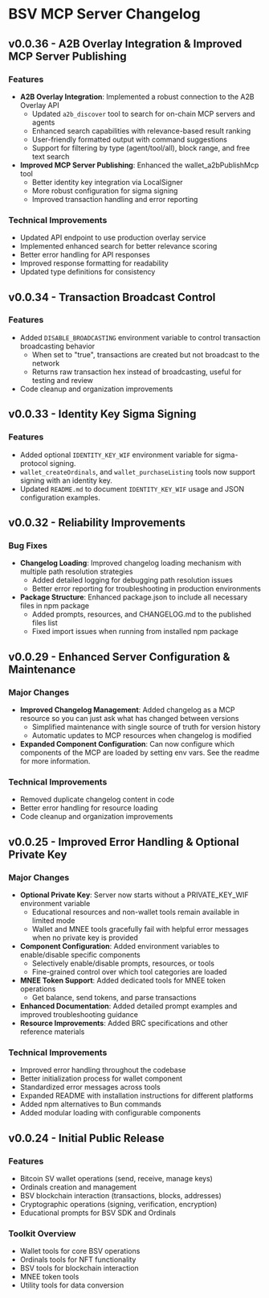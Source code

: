 # BSV MCP Server Changelog

## v0.0.36 - A2B Overlay Integration & Improved MCP Server Publishing

### Features
- **A2B Overlay Integration**: Implemented a robust connection to the A2B Overlay API
  - Updated `a2b_discover` tool to search for on-chain MCP servers and agents
  - Enhanced search capabilities with relevance-based result ranking
  - User-friendly formatted output with command suggestions
  - Support for filtering by type (agent/tool/all), block range, and free text search
- **Improved MCP Server Publishing**: Enhanced the wallet_a2bPublishMcp tool
  - Better identity key integration via LocalSigner
  - More robust configuration for sigma signing
  - Improved transaction handling and error reporting

### Technical Improvements
- Updated API endpoint to use production overlay service
- Implemented enhanced search for better relevance scoring
- Better error handling for API responses
- Improved response formatting for readability
- Updated type definitions for consistency

## v0.0.34 - Transaction Broadcast Control

### Features
- Added `DISABLE_BROADCASTING` environment variable to control transaction broadcasting behavior
  - When set to "true", transactions are created but not broadcast to the network
  - Returns raw transaction hex instead of broadcasting, useful for testing and review
- Code cleanup and organization improvements

## v0.0.33 - Identity Key Sigma Signing

### Features
- Added optional `IDENTITY_KEY_WIF` environment variable for sigma-protocol signing.
-  `wallet_createOrdinals`, and `wallet_purchaseListing` tools now support signing with an identity key.
- Updated `README.md` to document `IDENTITY_KEY_WIF` usage and JSON configuration examples.

## v0.0.32 - Reliability Improvements

### Bug Fixes
- **Changelog Loading**: Improved changelog loading mechanism with multiple path resolution strategies
  - Added detailed logging for debugging path resolution issues
  - Better error reporting for troubleshooting in production environments
- **Package Structure**: Enhanced package.json to include all necessary files in npm package 
  - Added prompts, resources, and CHANGELOG.md to the published files list
  - Fixed import issues when running from installed npm package

## v0.0.29 - Enhanced Server Configuration & Maintenance

### Major Changes
- **Improved Changelog Management**: Added changelog as a MCP resource so you can just ask what has changed between versions
  - Simplified maintenance with single source of truth for version history
  - Automatic updates to MCP resources when changelog is modified
- **Expanded Component Configuration**: Can now configure which components of the MCP are loaded by setting env vars. See the readme for more information.

### Technical Improvements
- Removed duplicate changelog content in code
- Better error handling for resource loading
- Code cleanup and organization improvements

## v0.0.25 - Improved Error Handling & Optional Private Key

### Major Changes
- **Optional Private Key**: Server now starts without a PRIVATE_KEY_WIF environment variable
  - Educational resources and non-wallet tools remain available in limited mode
  - Wallet and MNEE tools gracefully fail with helpful error messages when no private key is provided
- **Component Configuration**: Added environment variables to enable/disable specific components
  - Selectively enable/disable prompts, resources, or tools
  - Fine-grained control over which tool categories are loaded
- **MNEE Token Support**: Added dedicated tools for MNEE token operations
  - Get balance, send tokens, and parse transactions
- **Enhanced Documentation**: Added detailed prompt examples and improved troubleshooting guidance
- **Resource Improvements**: Added BRC specifications and other reference materials

### Technical Improvements
- Improved error handling throughout the codebase
- Better initialization process for wallet component
- Standardized error messages across tools
- Expanded README with installation instructions for different platforms
- Added npm alternatives to Bun commands
- Added modular loading with configurable components

## v0.0.24 - Initial Public Release

### Features
- Bitcoin SV wallet operations (send, receive, manage keys)
- Ordinals creation and management
- BSV blockchain interaction (transactions, blocks, addresses)
- Cryptographic operations (signing, verification, encryption)
- Educational prompts for BSV SDK and Ordinals

### Toolkit Overview
- Wallet tools for core BSV operations
- Ordinals tools for NFT functionality
- BSV tools for blockchain interaction
- MNEE token tools
- Utility tools for data conversion 